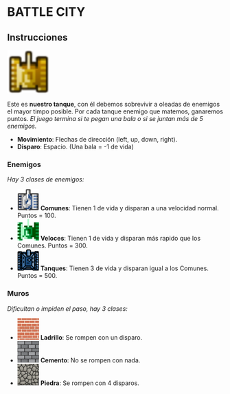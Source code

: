 # BATTLE CITY 

## Instrucciones

<img src="assets/tank_up.png" width="100px" /> 
 
Este es **nuestro tanque**, con él debemos sobrevivir a oleadas de enemigos el mayor timpo posible. Por cada tanque enemigo que matemos, ganaremos puntos.
*El juego termina si te pegan una bala o si se juntan más de 5 enemigos.*
* **Movimiento**: Flechas de dirección (left, up, down, right).
* **Disparo**: Espacio. (Una bala = -1 de vida)


### Enemigos
  *Hay 3 clases de enemigos:*
  * <img src="assets/enemy_up.png" width="50px" /> **Comunes**: Tienen 1 de vida y disparan a una velocidad normal. Puntos = 100.
  * <img src="assets/enemy2_up.png" width="50px" /> **Veloces**: Tienen 1 de vida y disparan más rapido que los Comunes. Puntos = 300.
  * <img src="assets/enemy3_up.png" width="50px" /> **Tanques**: Tienen 3 de vida y disparan igual a los Comunes. Puntos = 500.
 
 
 ### Muros
  *Dificultan o impiden el paso, hay 3 clases:*
  
  *  <img src="assets/brick.png" width="50px" />  **Ladrillo**: Se rompen con un disparo. 
  *  <img src="assets/muro.png" width="50px" />   **Cemento**: No se rompen con nada. 
  *  <img src="assets/piedra.png" width="50px" /> **Piedra**: Se rompen con 4 disparos.
  

